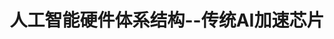 ---
type: lecture 8.2
title:  人工智能硬件体系结构--传统AI加速芯片
tldr: "课程情况介绍，简要介绍芯片发展历程，以及简要介绍前沿AI芯片体系结构"
hide_from_announcments: true
thumbnail: /static_files/presentations/Lecture1/Lecture1.jpg
---